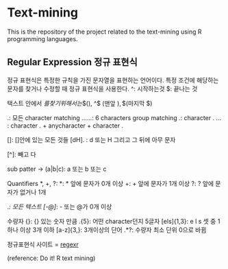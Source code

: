 # Text-mining
This is the repository of the project related to the text-mining using R programming languages.


## Regular Expression 정규 표현식
정규 표현식은 특정한 규칙을 가진 문자열을 표현하는 언어이다. 특정 조건에 해당하는 문자를 찾거나 수정할 때 정규 표현식을 사용한다. 
^: 시작하는것
$: 끝나는 것

택스트 안에서 $를 찾기 위해서는
\$($), ^\$ (맨앞 $), \$$(마지막 $)

.: 모든 character matching
......: 6 characters group matching
\.: character .
\..\. : character . + anycharacter + character .

[]: []안에 있는 모든 것들
[dH]. : d 또는 H 그리고 그 뒤에 아무 문자

[-]: range
[^]: 빼고 다

sub patter -> (a|b|c): a 또는 b 또는 c

Quantifiers *, +, ?: 
*: * 앞에 문자가 0개 이상
+: + 앞에 문자가 1개 이상
?: ? 앞에 문자가 없거나 1개

.*: 모든 텍스트
[-@]*: - 또는 @가 0개 이상

수량자 {}: {} 있는 숫자 만큼
.{5}: 어떤 character던지 5글자
[els]{1,3}: e l s 셋 중 1하나 이상 3개 이하
[a-z]{3,}: 3개이상의 단어
.*?: 수량자 최소 단위 0으로 바뀜

정규표현식 사이트 = [regexr](gskinner.com/RegExr/)


(reference: Do it! R text mining)
